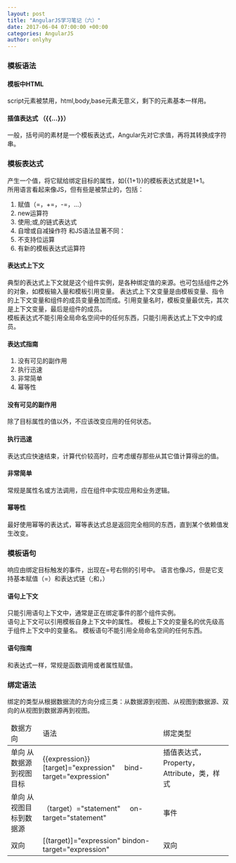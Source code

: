 ```yaml
---
layout: post
title: "AngularJS学习笔记（六）"
date: 2017-06-04 07:00:00 +00:00
categories: AngularJS
author: onlyhy
---
```

### 模板语法  
#### 模板中HTML
   script元素被禁用，html,body,base元素无意义，剩下的元素基本一样用。  

#### 插值表达式  （{{...}}）  
   一般，括号间的素材是一个模板表达式，Angular先对它求值，再将其转换成字符串。

### 模板表达式  
   产生一个值，将它赋给绑定目标的属性，如{{1+1}}的模板表达式就是1+1。  
   所用语言看起来像JS，但有些是被禁止的，包括：
   1. 赋值（=，+=，-=，...）
   2. new运算符
   3. 使用;或,的链式表达式
   4. 自增或自减操作符
   和JS语法显著不同：
   1. 不支持位运算
   2. 有新的模板表达式运算符

#### 表达式上下文  
   典型的表达式上下文就是这个组件实例，是各种绑定值的来源。也可包括组件之外的对象，如模板输入量和模板引用变量。
   表达式上下文变量是由模板变量、指令的上下文变量和组件的成员变量叠加而成。引用变量名时，模板变量最优先，其次是上下文变量，最后是组件的成员。  
   模板表达式不能引用全局命名空间中的任何东西，只能引用表达式上下文中的成员。  

#### 表达式指南  
   1. 没有可见的副作用  
   2. 执行迅速
   3. 非常简单
   4. 幂等性

#### 没有可见的副作用  
   除了目标属性的值以外，不应该改变应用的任何状态。

#### 执行迅速  
   表达式应快速结束，计算代价较高时，应考虑缓存那些从其它值计算得出的值。  

#### 非常简单  
   常规是属性名或方法调用，应在组件中实现应用和业务逻辑。

#### 幂等性  
   最好使用幂等的表达式，幂等表达式总是返回完全相同的东西，直到某个依赖值发生改变。  

### 模板语句  
   响应由绑定目标触发的事件，出现在=号右侧的引号中。
   语言也像JS，但是它支持基本赋值（=）和表达式链（;和，）

#### 语句上下文  
   只能引用语句上下文中，通常是正在绑定事件的那个组件实例。  
   语句上下文可以引用模板自身上下文中的属性。
   模板上下文的变量名的优先级高于组件上下文中的变量名。
   模板语句不能引用全局命名空间的任何东西。  

#### 语句指南  
  和表达式一样，常规是函数调用或者属性赋值。  

### 绑定语法  
   绑定的类型从根据数据流的方向分成三类：从数据源到视图、从视图到数据源、双向的从视图到数据源再到视图。

<table>
    <thead>
        <tr>
            <td>数据方向</td>
            <td>语法</td>
            <td>绑定类型</td>
        </tr>
    </thead>
    <tbody>
        <tr>
            <td>单向 从数据源到视图目标</td>
            <td>{{expression}}
                [target]="expression"&nbsp;&nbsp;&nbsp;&nbsp;
                           bind-target="expression"
            </td>
            <td>插值表达式，Property，Attribute，类，样式</td>
        </tr>
         <tr>
            <td>单向 从视图目标到数据源</td>
            <td>（target）="statement"&nbsp;&nbsp;&nbsp;&nbsp;
                         on-target="statement"
            </td>
            <td>事件</td>
        </tr>
         <tr>
            <td>双向</td>
            <td>[(target)]="expression"
                 bindon-target="expression"
            </td>
            <td>双向</td>
        </tr>
    </tbody>
</table> 
 

